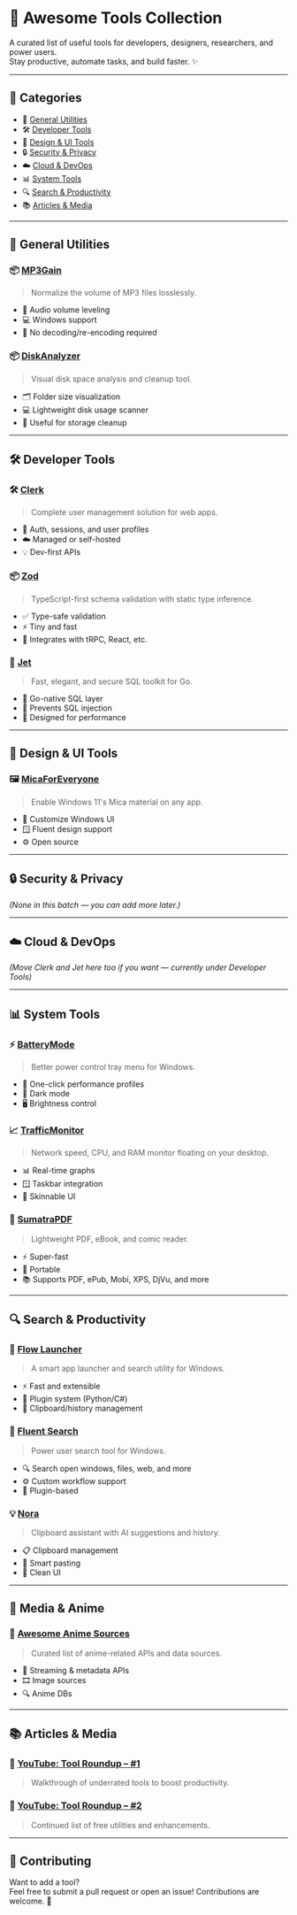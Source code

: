 # 🚀 Awesome Tools Collection

A curated list of useful tools for developers, designers, researchers, and power users.  
Stay productive, automate tasks, and build faster. ✨

---

## 📁 Categories

- 🧰 [General Utilities](#-general-utilities)
- 🛠️ [Developer Tools](#-developer-tools)
- 🎨 [Design & UI Tools](#-design--ui-tools)
- 🔒 [Security & Privacy](#-security--privacy)
- ☁️ [Cloud & DevOps](#-cloud--devops)
- 📊 [System Tools](#-system-tools)
- 🔍 [Search & Productivity](#-search--productivity)
- 📚 [Articles & Media](#-articles--media)

---

## 🧰 General Utilities

### 📦 [MP3Gain](https://mp3gain.sourceforge.net/)
> Normalize the volume of MP3 files losslessly.
- 🎵 Audio volume leveling
- 💻 Windows support
- 💾 No decoding/re-encoding required

### 📦 [DiskAnalyzer](https://diskanalyzer.com/download)
> Visual disk space analysis and cleanup tool.
- 🗂️ Folder size visualization
- 💻 Lightweight disk usage scanner
- 🧹 Useful for storage cleanup

---

## 🛠️ Developer Tools

### 🛠️ [Clerk](https://clerk.com/)
> Complete user management solution for web apps.
- 🔑 Auth, sessions, and user profiles
- ☁️ Managed or self-hosted
- 💡 Dev-first APIs

### 📦 [Zod](https://zod.dev/?id=api-libraries)
> TypeScript-first schema validation with static type inference.
- ✅ Type-safe validation
- ⚡ Tiny and fast
- 🔧 Integrates with tRPC, React, etc.

### 📘 [Jet](https://medium.com/@go.jet/jet-5f3667efa0cc)
> Fast, elegant, and secure SQL toolkit for Go.
- 🐹 Go-native SQL layer
- 🔐 Prevents SQL injection
- 🚀 Designed for performance

---

## 🎨 Design & UI Tools

### 🖼️ [MicaForEveryone](https://github.com/MicaForEveryone/MicaForEveryone)
> Enable Windows 11's Mica material on any app.
- 🎨 Customize Windows UI
- 🪟 Fluent design support
- ⚙️ Open source

---

## 🔒 Security & Privacy

*(None in this batch — you can add more later.)*

---

## ☁️ Cloud & DevOps

*(Move Clerk and Jet here too if you want — currently under Developer Tools)*

---

## 📊 System Tools

### ⚡ [BatteryMode](https://github.com/tarcode-apps/BatteryMode)
> Better power control tray menu for Windows.
- 🔋 One-click performance profiles
- 🌙 Dark mode
- 🖥️ Brightness control

### 📈 [TrafficMonitor](https://github.com/zhongyang219/TrafficMonitor)
> Network speed, CPU, and RAM monitor floating on your desktop.
- 📊 Real-time graphs
- 🪟 Taskbar integration
- 🧰 Skinnable UI

### 📖 [SumatraPDF](https://www.sumatrapdfreader.org/downloadafter)
> Lightweight PDF, eBook, and comic reader.
- ⚡ Super-fast
- 💾 Portable
- 📚 Supports PDF, ePub, Mobi, XPS, DjVu, and more

---

## 🔍 Search & Productivity

### 🚀 [Flow Launcher](https://github.com/Flow-Launcher/Flow.Launcher)
> A smart app launcher and search utility for Windows.
- ⚡ Fast and extensible
- 🔌 Plugin system (Python/C#)
- 🧠 Clipboard/history management

### 🧠 [Fluent Search](https://github.com/adirh3/Fluent-Search)
> Power user search tool for Windows.
- 🔍 Search open windows, files, web, and more
- ⚙️ Custom workflow support
- 🧩 Plugin-based

### 💡 [Nora](https://github.com/Sandakan/Nora)
> Clipboard assistant with AI suggestions and history.
- 📋 Clipboard management
- 🧠 Smart pasting
- 🎨 Clean UI

---

## 🧙 Media & Anime

### 🌸 [Awesome Anime Sources](https://github.com/anshumanv/awesome-anime-sources)
> Curated list of anime-related APIs and data sources.
- 📡 Streaming & metadata APIs
- 🎞️ Image sources
- 🔍 Anime DBs

---

## 📚 Articles & Media

### 🎥 [YouTube: Tool Roundup – #1](https://www.youtube.com/watch?v=i42MXC-9dNI)
> Walkthrough of underrated tools to boost productivity.

### 🎥 [YouTube: Tool Roundup – #2](https://www.youtube.com/watch?v=qRJGylzyx3U)
> Continued list of free utilities and enhancements.

---

## 📌 Contributing

Want to add a tool?  
Feel free to submit a pull request or open an issue! Contributions are welcome. 🤝

